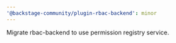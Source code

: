 ```yaml
---
'@backstage-community/plugin-rbac-backend': minor
---
```


Migrate rbac-backend to use permission registry service.
